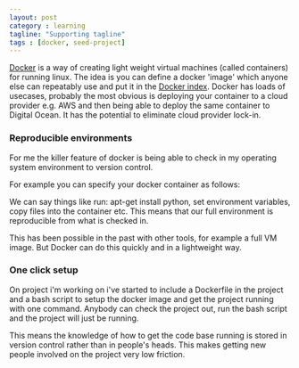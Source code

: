 ```yaml
---
layout: post
category : learning
tagline: "Supporting tagline"
tags : [docker, seed-project]
---
```


[Docker](https://www.docker.io) is a way of creating light weight virtual machines (called containers) for running
linux. The idea is you can define a docker 'image' which anyone else can repeatably use and put it in the [Docker index](https://index.docker.io).
Docker has loads of usecases, probably the most obvious is deploying your container to a cloud provider e.g. AWS and then being able to deploy the same container to Digital Ocean.
It has the potential to eliminate cloud provider lock-in.

### Reproducible environments

For me the killer feature of docker is being able to check in my operating system environment to version control.

For example you can specify your docker container as follows:

<EXAMPLE GOES HERE>

We can say things like run: apt-get install python, set environment variables, copy files into the container etc.
This means that our full environment is reproducible from what is checked in.

This has been possible in the past with other tools, for example a full VM image. But Docker can do this quickly and in a lightweight way.


### One click setup

On project i'm working on i've started to include a Dockerfile in the project and a bash script to setup the docker image and get the project running with one command.
Anybody can check the project out, run the bash script and the project will just be running.

This means the knowledge of how to get the code base running is stored in version control rather than in people's heads.
This makes getting new people involved on the project very low friction.
